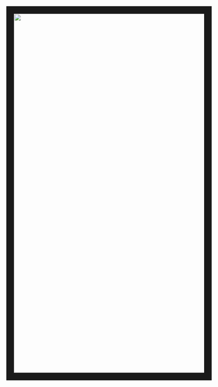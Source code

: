 <div align="center">
  <img src="https://media1.thehungryjpeg.com/thumbs2/ori_3684862_apllzoeq6cv5idrpd1x00303wdkrx259a2ur34xs_go-monogram-logo-design.jpg" 
       style="border: 20px solid; width: 950px;">
</div>

<!--
**Amir1233/Amir1233** is a ✨ _special_ ✨ repository because its `README.md` (this file) appears on your GitHub profile.

Here are some ideas to get you started:

- 🔭 I’m currently working on ...
- 🌱 I’m currently learning ...
- 👯 I’m looking to collaborate on ...
- 🤔 I’m looking for help with ...
- 💬 Ask me about ...
- 📫 How to reach me: ...
- 😄 Pronouns: ...
- ⚡ Fun fact: ...
-->
